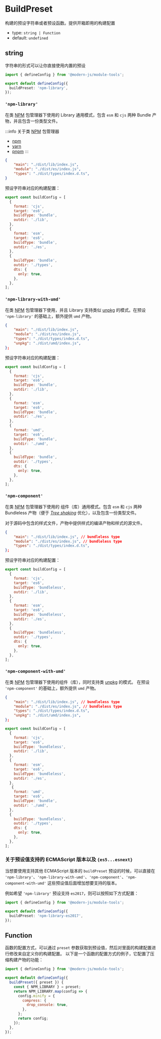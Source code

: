 # BuildPreset
构建的预设字符串或者预设函数。提供开箱即用的构建配置

- type: `string | Function`
- default: `undefined`


## string

字符串的形式可以让你直接使用内置的预设

```ts modern.config.ts
import { defineConfig } from '@modern-js/module-tools';

export default defineConfig({
  buildPreset: 'npm-library',
});
```


### `'npm-library'`
在类 [NPM](https://www.npmjs.com/) 包管理器下使用的 Library 通用模式，包含 `esm` 和 `cjs` 两种 Bundle 产物，并且包含一份类型文件。

:::info
关于类 [NPM](https://www.npmjs.com/) 包管理器
* [npm](https://www.npmjs.com)
* [yarn](https://yarnpkg.com/)
* [pnpm](https://pnpm.io/)
:::

```json title="package.json"
{
    "main": "./dist/lib/index.js",
    "module": "./dist/es/index.js",
    "types": "./dist/types/index.d.ts",
}
```
预设字符串对应的构建配置：
```js
export const buildConfig = [
  {
    format: 'cjs',
    target: 'es6',
    buildType: 'bundle',
    outdir: './lib',
  },
  {
    format: 'esm',
    target: 'es6',
    buildType: 'bundle',
    outdir: './es',
  },
  {
    buildType: 'bundle',
    outdir: './types',
    dts: {
      only: true,
    },
  },
];
```

### `'npm-library-with-umd'`
在类 [NPM](https://www.npmjs.com/) 包管理器下使用，并且 Library 支持类似 [unpkg](https://unpkg.com/) 的模式。在预设 `'npm-library'` 的基础上，额外提供 `umd` 产物。

```json title="package.json"
{
    "main": "./dist/lib/index.js",
    "module": "./dist/es/index.js",
    "types": "./dist/types/index.d.ts",
    "unpkg": "./dist/umd/index.js",
};
```
预设字符串对应的构建配置：
```js
export const buildConfig = [
  {
    format: 'cjs',
    target: 'es6',
    buildType: 'bundle',
    outdir: './lib',
  },
  {
    format: 'esm',
    target: 'es6',
    buildType: 'bundle',
    outdir: './es',
  },
  {
    format: 'umd',
    target: 'es6',
    buildType: 'bundle',
    outdir: './umd',
  },
  {
    buildType: 'bundle',
    outdir: './types',
    dts: {
      only: true,
    },
  },
];
```

### `'npm-component'`
在类 [NPM](https://www.npmjs.com/) 包管理器下使用的 组件（库）通用模式。包含 `esm` 和 `cjs` 两种 Bundleless 产物（便于 *[Tree shaking](https://developer.mozilla.org/zh-CN/docs/Glossary/Tree_shaking)* 优化），以及包含一份类型文件。

对于源码中包含的样式文件，产物中提供样式的编译产物和样式的源文件。

```json title="package.json"
{
    "main": "./dist/lib/index.js", // bundleless type
    "module": "./dist/es/index.js", // bundleless type
    "types": "./dist/types/index.d.ts",
};
```
预设字符串对应的构建配置：

``` js
export const buildConfig = [
  {
    format: 'cjs',
    target: 'es6',
    buildType: 'bundleless',
    outdir: './lib',
  },
  {
    format: 'esm',
    target: 'es6',
    buildType: 'bundleless',
    outdir: './es',
  },
  {
    buildType: 'bundleless',
    outdir: './types',
    dts: {
      only: true,
    },
  },
];
```

### `'npm-component-with-umd'`

在类 [NPM](https://www.npmjs.com/) 包管理器下使用的组件（库），同时支持类 [unpkg](https://unpkg.com/) 的模式。 在预设 `'npm-component'` 的基础上，额外提供 `umd` 产物。
```json title="package.json"
{
    "main": "./dist/lib/index.js", // bundleless type
    "module": "./dist/es/index.js", // bundleless type
    "types": "./dist/types/index.d.ts",
    "unpkg": "./dist/umd/index.js",
};
```
```js
export const buildConfig = [
  {
    format: 'cjs',
    target: 'es6',
    buildType: 'bundleless',
    outdir: './lib',
  },
  {
    format: 'esm',
    target: 'es6',
    buildType: 'bundleless',
    outdir: './es',
  },
   {
    format: 'umd',
    target: 'es6',
    buildType: 'bundle',
    outdir: './umd',
  },
  {
    buildType: 'bundleless',
    outdir: './types',
    dts: {
      only: true,
    },
  },
];
```

### 关于预设值支持的 ECMAScript 版本以及 `{es5...esnext}`


当想要使用支持其他 ECMAScript 版本的 `buildPreset` 预设的时候，可以直接在 `'npm-library'`、`'npm-library-with-umd'`、`'npm-component'`、`'npm-component-with-umd'` 这些预设值后面增加想要支持的版本。

例如希望 `'npm-library'` 预设支持 `es2017`，则可以按照如下方式配置：

```ts modern.config.ts
import { defineConfig } from '@modern-js/module-tools';

export default defineConfig({
  buildPreset: 'npm-library-es2017',
});
```

## Function

函数的配置方式，可以通过 `preset` 参数获取到预设值，然后对里面的构建配置进行修改来自定义你的构建配置。
以下是一个函数的配置方式的例子，它配置了压缩构建产物的功能：

```js
import { defineConfig } from '@modern-js/module-tools';

export default defineConfig({
  buildPreset({ preset }) {
    const { NPM_LIBRARY } = preset;
    return NPM_LIBRARY.map(config => {
      config.minify = {
        compress: {
          drop_console: true,
        },
      };
      return config;
    });
  },
});
```
